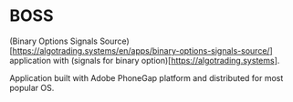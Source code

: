 # BOSS
(Binary Options Signals Source)[https://algotrading.systems/en/apps/binary-options-signals-source/] application with 
(signals for binary option)[https://algotrading.systems]. 

Application built with Adobe PhoneGap platform and distributed for most popular OS.



